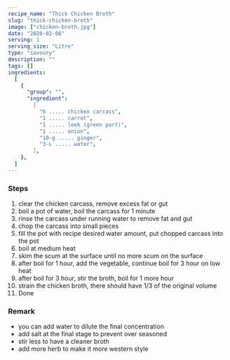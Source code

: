 ```yaml
---
recipe_name: "Thick Chicken Broth"
slug: "thick-chicken-broth"
image: ["chicken-broth.jpg"]
date: "2020-02-08"
serving: 1
serving_size: "Litre"
type: "savoury"
description: ""
tags: []
ingredients:
  [
    {
      "group": "",
      "ingredient":
        [
          "6 ..... chicken carcass",
          "1 ..... carrot",
          "1 ..... leek (green part)",
          "1 ..... onion",
          "10-g ..... ginger",
          "3-L ..... water",
        ],
    },
  ]
---
```


### Steps

1. clear the chicken carcass, remove excess fat or gut
2. boil a pot of water, boil the carcass for 1 minute
3. rinse the carcass under running water to remove fat and gut
4. chop the carcass into small pieces
5. fill the pot with recipe desired water amount, put chopped carcass into the pot
6. boil at medium heat
7. skim the scum at the surface until no more scum on the surface
8. after boil for 1 hour, add the vegetable, continue boil for 3 hour on low heat
9. after boil for 3 hour, stir the broth, boil for 1 more hour
10. strain the chicken broth, there should have 1/3 of the original volume
11. Done

### Remark

- you can add water to dilute the final concentration
- add salt at the final stage to prevent over seasoned
- stir less to have a cleaner broth
- add more herb to make it more western style
